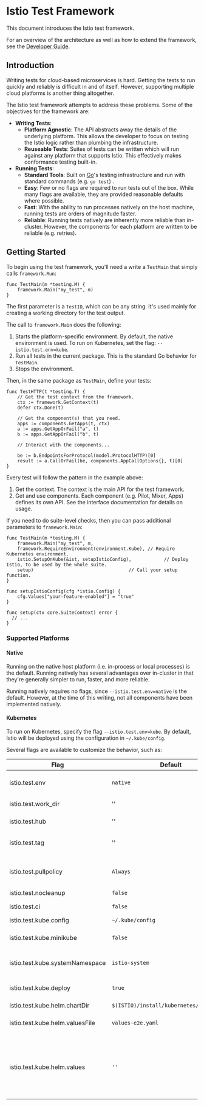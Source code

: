 # Istio Test Framework

This document introduces the Istio test framework.

For an overview of the architecture as well as how to extend the framework, see the [Developer Guide](https://github.com/istio/istio/wiki/Dev-Guide).

## Introduction

Writing tests for cloud-based microservices is hard. Getting the tests to run quickly and reliably is difficult in and of itself. However, supporting multiple cloud platforms is another thing altogether. 

The Istio test framework attempts to address these problems. Some of the objectives for the framework are:

- **Writing Tests**:
  - **Platform Agnostic**: The API abstracts away the details of the underlying platform. This allows the developer to focus on testing the Istio logic rather than plumbing the infrastructure.
  - **Reuseable Tests**: Suites of tests can be written which will run against any platform that supports Istio. This effectively makes conformance testing built-in. 
- **Running Tests**:
  - **Standard Tools**: Built on [Go](https://golang.org/)'s testing infrastructure and run with standard commands (e.g. `go test`) .
  - **Easy**: Few or no flags are required to run tests out of the box. While many flags are available, they are provided reasonable defaults where possible.
  - **Fast**: With the ability to run processes natively on the host machine, running tests are orders of magnitude faster.
  - **Reliable**: Running tests natively are inherently more reliable than in-cluster. However, the components for each platform are written to be reliable (e.g. retries).
   
## Getting Started

To begin using the test framework, you'll need a write a `TestMain` that simply calls `framework.Run`:

```golang
func TestMain(m *testing.M) { 
    framework.Main("my_test", m)
}
```

The first parameter is a `TestID`, which can be any string. It's used mainly for creating a working directory for the test output.

The call to `framework.Main` does the following:

1. Starts the platform-specific environment. By default, the native environment is used. To run on Kubernetes, set the flag: `--istio.test.env=kube`.
2. Run all tests in the current package. This is the standard Go behavior for `TestMain`.
3. Stops the environment.

Then, in the same package as `TestMain`, define your tests:

```golang
func TestHTTP(t *testing.T) {
    // Get the test context from the framework.
    ctx := framework.GetContext(t)
    defer ctx.Done(t)
    
    // Get the component(s) that you need.
    apps := components.GetApps(t, ctx)
    a := apps.GetAppOrFail("a", t)
    b := apps.GetAppOrFail("b", t)

    // Interact with the components...
    
    be := b.EndpointsForProtocol(model.ProtocolHTTP)[0]
    result := a.CallOrFail(be, components.AppCallOptions{}, t)[0]
}
```

Every test will follow the pattern in the example above:

1. Get the context. The context is the main API for the test framework.
2. Get and use components. Each component (e.g. Pilot, Mixer, Apps) defines its own API. See the interface documentation for details on usage.

If you need to do suite-level checks, then you can pass additional parameters to `framework.Main`:

```golang
func TestMain(m *testing.M) {
    framework.Main("my_test", m,
    framework.RequireEnvironment(environment.Kube), // Require Kubernetes environment.
    istio.SetupOnKube(&ist, setupIstioConfig),            // Deploy Istio, to be used by the whole suite.
    setup)                                   // Call your setup function.
}

func setupIstioConfig(cfg *istio.Config) {
    cfg.Values["your-feature-enabled"] = "true"
}

func setup(ctx core.SuiteContext) error {
  // ...
}

```

### Supported Platforms

#### Native

Running on the native host platform (i.e. in-process or local processes) is the default. Running natively has several advantages over in-cluster in that they're generally simpler to run, faster, and more reliable.

Running natively requires no flags, since `--istio.test.env=native` is the default. However, at the time of this writing, not all components have been implemented natively.

#### Kubernetes

To run on Kubernetes, specify the flag `--istio.test.env=kube`.  By default, Istio will be deployed using the configuration in `~/.kube/config`.

Several flags are available to customize the behavior, such as:

| Flag | Default | Description |
| --- | --- | --- |
| istio.test.env | `native` | Specify the environment to run the tests against. Allowed values are: `kube`, `native`. Defaults to `native`. |
| istio.test.work_dir | '' | Local working directory for creating logs/temp files. If left empty, os.TempDir() is used. |
| istio.test.hub | '' | Container registry hub to use. If not specified, `HUB` environment value will be used. |
| istio.test.tag | '' | Common container tag to use when deploying container images. If not specified `TAG` environment value will be used. |
| istio.test.pullpolicy | `Always` | Common image pull policy to use when deploying container images. If not specified `PULL_POLICY` environment value will be used. Defaults to `Always` |
| istio.test.nocleanup | `false` | Do not cleanup resources after test completion. |
| istio.test.ci | `false` | Enable CI Mode. Additional logging and state dumping will be enabled. |
| istio.test.kube.config | `~/.kube/config` | Location of the kube config file to be used. |
| istio.test.kube.minikube | `false` | If `true` access to the ingress will be via nodeport. Should be set to `true` if running on Minikube. |
| istio.test.kube.systemNamespace | `istio-system` | Namespace for Istio deployment. If '', the namespace is generated with the prefix "istio-system-". |
| istio.test.kube.deploy | `true` | If `true`, the components should be deployed to the cluster. Otherwise, it is assumed that the components have already deployed. |
| istio.test.kube.helm.chartDir | `$(ISTIO)/install/kubernetes/helm/istio` | |
| istio.test.kube.helm.valuesFile | `values-e2e.yaml` | The name of a file (relative to `istio.test.kube.helm.chartDir`) to provide Helm values. |
| istio.test.kube.helm.values | `''` | A comma-separated list of helm values that will override those provided by `istio.test.kube.helm.valuesFile`. These are overlaid on top of a map containing the following: `global.hub=${HUB}`, `global.tag=${TAG}`, `global.proxy.enableCoreDump=true`, `global.mtls.enabled=true`,`galley.enabled=true`. |

